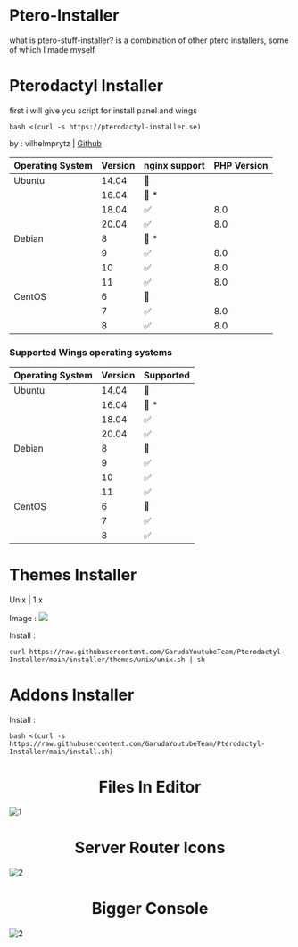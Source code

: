 # Ptero-Installer
what is ptero-stuff-installer?
is a combination of other ptero installers, some of which I made myself

# Pterodactyl Installer

first i will give you script for install panel and wings

```
bash <(curl -s https://pterodactyl-installer.se)
```

by : vilhelmprytz | <a href="https://github.com/vilhelmprytz/pterodactyl-installer">Github</a>


| Operating System | Version | nginx support      | PHP Version |
| ---------------- | ------- | ------------------ | ----------- |
| Ubuntu           | 14.04   | :red_circle:       |             |
|                  | 16.04   | :red_circle: \*    |             |
|                  | 18.04   | :white_check_mark: | 8.0         |
|                  | 20.04   | :white_check_mark: | 8.0         |
| Debian           | 8       | :red_circle: \*    |             |
|                  | 9       | :white_check_mark: | 8.0         |
|                  | 10      | :white_check_mark: | 8.0         |
|                  | 11      | :white_check_mark: | 8.0         |
| CentOS           | 6       | :red_circle:       |             |
|                  | 7       | :white_check_mark: | 8.0         |
|                  | 8       | :white_check_mark: | 8.0         |

### Supported Wings operating systems

| Operating System | Version | Supported          |
| ---------------- | ------- | ------------------ |
| Ubuntu           | 14.04   | :red_circle:       |
|                  | 16.04   | :red_circle: \*    |
|                  | 18.04   | :white_check_mark: |
|                  | 20.04   | :white_check_mark: |
| Debian           | 8       | :red_circle:       |
|                  | 9       | :white_check_mark: |
|                  | 10      | :white_check_mark: |
|                  | 11      | :white_check_mark: |
| CentOS           | 6       | :red_circle:       |
|                  | 7       | :white_check_mark: |
|                  | 8       | :white_check_mark: |


# Themes Installer

Unix | 1.x

Image :
![](https://i.ibb.co/16fCg2m/image.png?)

Install :
```
curl https://raw.githubusercontent.com/GarudaYoutubeTeam/Pterodactyl-Installer/main/installer/themes/unix/unix.sh | sh
```

# Addons Installer

Install :
```
bash <(curl -s https://raw.githubusercontent.com/GarudaYoutubeTeam/Pterodactyl-Installer/main/install.sh)
```

<h1 align="center">Files In Editor</h1>

![1](https://user-images.githubusercontent.com/69549678/147832828-0f28f1a2-e24b-4e3f-b680-0641e981d6f5.PNG)



<h1 align="center">Server Router Icons</h1>

![2](https://user-images.githubusercontent.com/69549678/151611713-dfde60f9-6849-42f3-9279-813492329c4d.PNG)



<h1 align="center">Bigger Console</h1>

![2](https://user-images.githubusercontent.com/69549678/147832670-8862820d-efb4-4a67-a8f2-86ee12ecb7de.PNG)
